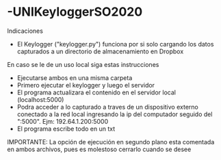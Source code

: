 # -UNIKeyloggerSO2020
Indicaciones
- El Keylogger ("keylogger.py") funciona por si solo cargando los datos capturados a un directorio de almacenamiento en Dropbox

En caso se le de un uso local siga estas instrucciones
- Ejecutarse ambos en una misma carpeta
- Primero ejecutar el keylogger y luego el servidor
- El programa actualizara el contenido en el servidor local (localhost:5000)
- Podra acceder a lo capturado a traves de un dispositivo externo conectado a la red local ingresando la ip del computador seguido del ":5000".
Ejm: 192.64.1.200:5000
- El programa escribe todo en un txt

IMPORTANTE:
La opción de ejecución en segundo plano esta comentada en ambos archivos, pues es molestoso cerrarlo cuando se desee
